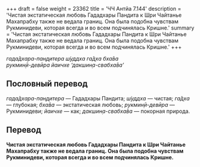 +++
draft = false
weight = 23362
title = 'ЧЧ Антйа 7.144'
description = 'Чистая экстатическая любовь Гададхары Пандита к Шри Чайтанье Махапрабху также не ведала границ. Она была подобна чувствам Рукминидеви, которая всегда и во всем подчинялась Кришне.'
summary = 'Чистая экстатическая любовь Гададхары Пандита к Шри Чайтанье Махапрабху также не ведала границ. Она была подобна чувствам Рукминидеви, которая всегда и во всем подчинялась Кришне.'
+++

_гада̄дхара-пан̣д̣итера ш́уддха га̄д̣ха бха̄ва  
рукмин̣ӣ-девӣра йаичхе ‘дакшин̣а-свабха̄ва’_

## Пословный перевод

_гада̄дхара_\-_пан̣д̣итера_ — Гададхары Пандита; _ш́уддха_ — чистая; _га̄д̣ха_ — глубокая; _бха̄ва_ — экстатическая любовь; _рукмин̣ӣ_\-_девӣра_ — Рукминидеви; _йаичхе_ — как; _дакшин̣а_\-_свабха̄ва_ — покорная природа.

## Перевод

**Чистая экстатическая любовь Гададхары Пандита к Шри Чайтанье Махапрабху также не ведала границ. Она была подобна чувствам Рукминидеви, которая всегда и во всем подчинялась Кришне.**
